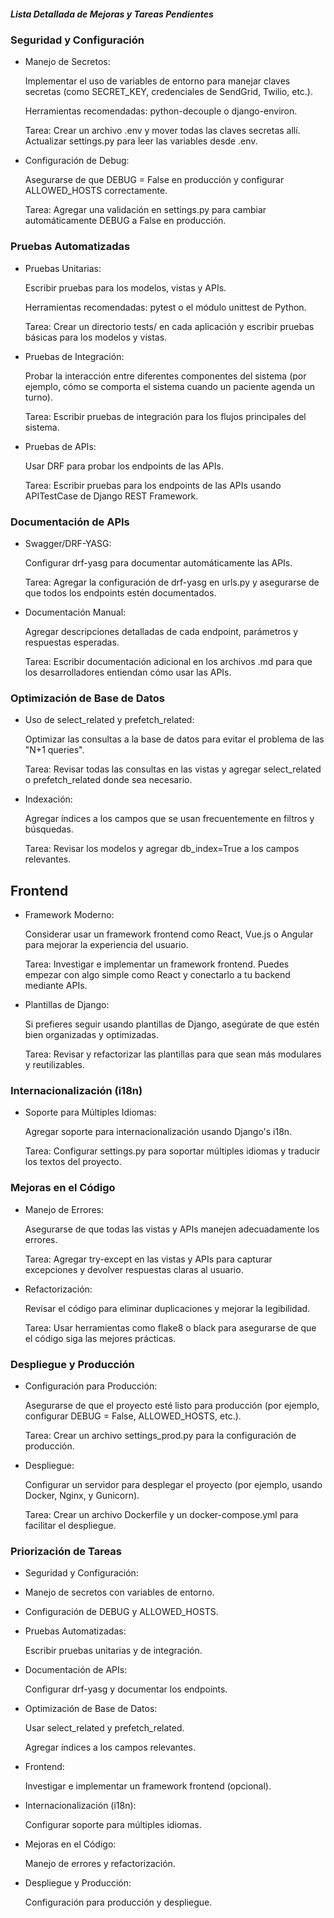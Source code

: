 ##### Lista Detallada de Mejoras y Tareas Pendientes
### Seguridad y Configuración
 - Manejo de Secretos:

    Implementar el uso de variables de entorno para manejar claves secretas (como SECRET_KEY, credenciales de SendGrid, Twilio, etc.).

    Herramientas recomendadas: python-decouple o django-environ.

    Tarea: Crear un archivo .env y mover todas las claves secretas allí. Actualizar settings.py para leer las variables desde .env.

- Configuración de Debug:

    Asegurarse de que DEBUG = False en producción y configurar ALLOWED_HOSTS correctamente.

    Tarea: Agregar una validación en settings.py para cambiar automáticamente DEBUG a False en producción.

### Pruebas Automatizadas
- Pruebas Unitarias:

    Escribir pruebas para los modelos, vistas y APIs.

    Herramientas recomendadas: pytest o el módulo unittest de Python.

    Tarea: Crear un directorio tests/ en cada aplicación y escribir pruebas básicas para los modelos y vistas.

- Pruebas de Integración:

    Probar la interacción entre diferentes componentes del sistema (por ejemplo, cómo se comporta el sistema cuando un paciente agenda un turno).

    Tarea: Escribir pruebas de integración para los flujos principales del sistema.

- Pruebas de APIs:

    Usar DRF para probar los endpoints de las APIs.

    Tarea: Escribir pruebas para los endpoints de las APIs usando APITestCase de Django REST Framework.

### Documentación de APIs
- Swagger/DRF-YASG:

    Configurar drf-yasg para documentar automáticamente las APIs.

    Tarea: Agregar la configuración de drf-yasg en urls.py y asegurarse de que todos los endpoints estén documentados.

- Documentación Manual:

    Agregar descripciones detalladas de cada endpoint, parámetros y respuestas esperadas.

    Tarea: Escribir documentación adicional en los archivos .md para que los desarrolladores entiendan cómo usar las APIs.

### Optimización de Base de Datos
- Uso de select_related y prefetch_related:

    Optimizar las consultas a la base de datos para evitar el problema de las "N+1 queries".

    Tarea: Revisar todas las consultas en las vistas y agregar select_related o prefetch_related donde sea necesario.

- Indexación:

    Agregar índices a los campos que se usan frecuentemente en filtros y búsquedas.

    Tarea: Revisar los modelos y agregar db_index=True a los campos relevantes.

## Frontend
- Framework Moderno:

    Considerar usar un framework frontend como React, Vue.js o Angular para mejorar la experiencia del usuario.

    Tarea: Investigar e implementar un framework frontend. Puedes empezar con algo simple como React y conectarlo a tu backend mediante APIs.

- Plantillas de Django:

    Si prefieres seguir usando plantillas de Django, asegúrate de que estén bien organizadas y optimizadas.

    Tarea: Revisar y refactorizar las plantillas para que sean más modulares y reutilizables.

### Internacionalización (i18n)
- Soporte para Múltiples Idiomas:

    Agregar soporte para internacionalización usando Django's i18n.

    Tarea: Configurar settings.py para soportar múltiples idiomas y traducir los textos del proyecto.

### Mejoras en el Código
- Manejo de Errores:

    Asegurarse de que todas las vistas y APIs manejen adecuadamente los errores.

    Tarea: Agregar try-except en las vistas y APIs para capturar excepciones y devolver respuestas claras al usuario.

- Refactorización:

    Revisar el código para eliminar duplicaciones y mejorar la legibilidad.

    Tarea: Usar herramientas como flake8 o black para asegurarse de que el código siga las mejores prácticas.

### Despliegue y Producción
- Configuración para Producción:

    Asegurarse de que el proyecto esté listo para producción (por ejemplo, configurar DEBUG = False, ALLOWED_HOSTS, etc.).

    Tarea: Crear un archivo settings_prod.py para la configuración de producción.

- Despliegue:

    Configurar un servidor para desplegar el proyecto (por ejemplo, usando Docker, Nginx, y Gunicorn).

    Tarea: Crear un archivo Dockerfile y un docker-compose.yml para facilitar el despliegue.

### Priorización de Tareas
- Seguridad y Configuración:

- Manejo de secretos con variables de entorno.

- Configuración de DEBUG y ALLOWED_HOSTS.

- Pruebas Automatizadas:

    Escribir pruebas unitarias y de integración.

- Documentación de APIs:

    Configurar drf-yasg y documentar los endpoints.

- Optimización de Base de Datos:

    Usar select_related y prefetch_related.

    Agregar índices a los campos relevantes.

- Frontend:

    Investigar e implementar un framework frontend (opcional).

- Internacionalización (i18n):

    Configurar soporte para múltiples idiomas.

- Mejoras en el Código:

    Manejo de errores y refactorización.

- Despliegue y Producción:

    Configuración para producción y despliegue.